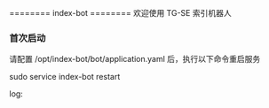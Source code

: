 ======== index-bot ========
欢迎使用 TG-SE 索引机器人 

### 首次启动 ###
请配置 /opt/index-bot/bot/application.yaml 后，执行以下命令重启服务 

sudo service index-bot restart


log:
